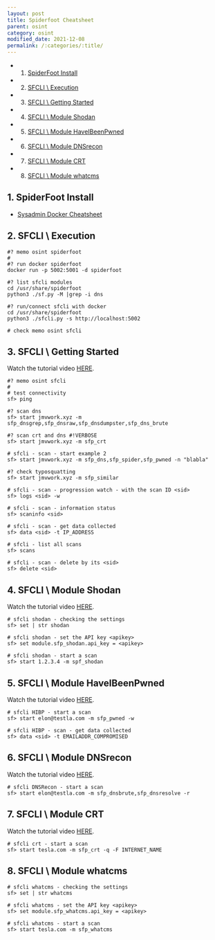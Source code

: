 ```yaml
---
layout: post
title: Spiderfoot Cheatsheet 
parent: osint
category: osint
modified_date: 2021-12-08
permalink: /:categories/:title/
---
```

<!-- vscode-markdown-toc -->
* 1. [SpiderFoot Install](#SpiderFootInstall)
* 2. [SFCLI \ Execution](#SFCLIExecution)
* 3. [SFCLI \ Getting Started](#SFCLIGettingStarted)
* 4. [SFCLI \ Module Shodan](#SFCLIModuleShodan)
* 5. [SFCLI \ Module HaveIBeenPwned](#SFCLIModuleHaveIBeenPwned)
* 6. [SFCLI \ Module DNSrecon](#SFCLIModuleDNSrecon)
* 7. [SFCLI \ Module CRT](#SFCLIModuleCRT)
* 8. [SFCLI \ Module whatcms](#SFCLIModulewhatcms)

<!-- vscode-markdown-toc-config
	numbering=true
	autoSave=true
	/vscode-markdown-toc-config -->
<!-- /vscode-markdown-toc -->

##  1. <a name='SpiderFootInstall'></a>SpiderFoot Install
- [Sysadmin Docker Cheatsheet](/sysadmin/2021/10/26/sys-cli-docker.html)

##  2. <a name='SFCLIExecution'></a>SFCLI \ Execution
```batch
#? memo osint spiderfoot
#
#? run docker spiderfoot
docker run -p 5002:5001 -d spiderfoot

#? list sfcli modules
cd /usr/share/spiderfoot
python3 ./sf.py -M |grep -i dns

#? run/connect sfcli with docker
cd /usr/share/spiderfoot
python3 ./sfcli.py -s http://localhost:5002

# check memo osint sfcli
```

##  3. <a name='SFCLIGettingStarted'></a>SFCLI \ Getting Started

Watch the tutorial video [HERE](https://asciinema.org/a/126064).
```batch
#? memo osint sfcli
#
# test connectivity
sf> ping

#? scan dns
sf> start jmvwork.xyz -m sfp_dnsgrep,sfp_dnsraw,sfp_dnsdumpster,sfp_dns_brute

#? scan crt and dns #!VERBOSE
sf> start jmvwork.xyz -m sfp_crt

# sfcli - scan - start example 2
sf> start jmvwork.xyz -m sfp_dns,sfp_spider,sfp_pwned -n "blabla"

#? check typosquatting
sf> start jmvwork.xyz -m sfp_similar

# sfcli - scan - progression watch - with the scan ID <sid>
sf> logs <sid> -w

# sfcli - scan - information status
sf> scaninfo <sid>

# sfcli - scan - get data collected
sf> data <sid> -t IP_ADDRESS

# sfcli - list all scans 
sf> scans

# sfcli - scan - delete by its <sid>
sf> delete <sid>

```
##  4. <a name='SFCLIModuleShodan'></a>SFCLI \ Module Shodan

Watch the tutorial video [HERE](https://asciinema.org/a/127601).
```batch
# sfcli shodan - checking the settings 
sf> set | str shodan

# sfcli shodan - set the API key <apikey>
sf> set module.sfp_shodan.api_key = <apikey>

# sfcli shodan - start a scan
sf> start 1.2.3.4 -m spf_shodan
```

##  5. <a name='SFCLIModuleHaveIBeenPwned'></a>SFCLI \ Module HaveIBeenPwned

Watch the tutorial video [HERE](https://asciinema.org/a/128731).
```batch
# sfcli HIBP - start a scan
sf> start elon@testla.com -m sfp_pwned -w

# sfcli HIBP - scan - get data collected
sf> data <sid> -t EMAILADDR_COMPROMISED
```
##  6. <a name='SFCLIModuleDNSrecon'></a>SFCLI \ Module DNSrecon

Watch the tutorial video [HERE](https://asciinema.org/a/295912).
```batch
# sfcli DNSRecon - start a scan
sf> start elon@testla.com -m sfp_dnsbrute,sfp_dnsresolve -r

```
##  7. <a name='SFCLIModuleCRT'></a>SFCLI \ Module CRT

Watch the tutorial video [HERE](https://asciinema.org/a/295946).
```batch
# sfcli crt - start a scan
sf> start tesla.com -m sfp_crt -q -F INTERNET_NAME

```
##  8. <a name='SFCLIModulewhatcms'></a>SFCLI \ Module whatcms

```batch
# sfcli whatcms - checking the settings 
sf> set | str whatcms

# sfcli whatcms - set the API key <apikey>
sf> set module.sfp_whatcms.api_key = <apikey>

# sfcli whatcms - start a scan
sf> start tesla.com -m sfp_whatcms

```

